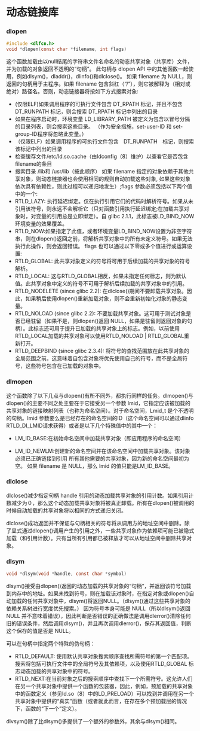 # 动态链接库

### dlopen

```c
#include <dlfcn.h>
void *dlopen(const char *filename, int flags)
```

这个函数加载由以null结尾的字符串文件名命名的动态共享对象（共享库）文件，并为加载的对象返回不透明的“句柄”。
此句柄与 dlopen API 中的其他函数一起使用，例如dlsym()，dladdr()，dlinfo()和dlclose()。
如果 filename 为 NULL，则返回的句柄用于主程序。如果 filename 包含斜杠（“/”），则它被解释为（相对或绝对）路径名。否则，动态链接器将按如下方式搜索对象:

  - (仅限ELF)如果调用程序的可执行文件包含 DT_RPATH 标记，并且不包含 DT_RUNPATH 标记，则会搜索 DT_RPATH 标记中列出的目录
  - 如果在程序启动时，环境变量 LD_LIBRARY_PATH 被定义为包含以冒号分隔的目录列表，则会搜索这些目录。 （作为安全措施，set-user-ID 和 set-group-ID程序将忽略此变量。）
  - （仅限ELF）如果调用程序的可执行文件包含　DT_RUNPATH　标记，则搜索该标记中列出的目录
  - 检查缓存文件/etc/ld.so.cache（由ldconfig（8）维护）以查看它是否包含filename的条目
  - 搜索目录 /lib和 /usr/lib（按此顺序）
    如果 filename 指定的对象依赖于其他共享对象，则动态链接器也会使用相同的规则自动加载这些对象,
    如果这些对象依次具有依赖性，则此过程可以递归地发生）;flags 参数必须包括以下两个值中的一个:
  - RTLD_LAZY: 执行延迟绑定。仅在执行引用它们的代码时解析符号。如果从未引用该符号，则永远不会解析它（只对函数引用执行延迟绑定;在加载共享对象时，对变量的引用总是立即绑定）。自 glibc 2.1.1，此标志被LD_BIND_NOW环境变量的效果覆盖。
  - RTLD_NOW:如果指定了此值，或者环境变量LD_BIND_NOW设置为非空字符串，则在dlopen()返回之前，将解析共享对象中的所有未定义符号。如果无法执行此操作，则会返回错误。
    flags 也可以通过以下零或多个值进行或运算设置:
  - RTLD_GLOBAL: 此共享对象定义的符号将可用于后续加载的共享对象的符号解析。
  - RTLD_LOCAL: 这与RTLD_GLOBAL相反，如果未指定任何标志，则为默认值。此共享对象中定义的符号不可用于解析后续加载的共享对象中的引用。
  - RTLD_NODELETE (since glibc 2.2): 在dlclose()期间不要卸载共享对象。因此，如果稍后使用dlopen()重新加载对象，则不会重新初始化对象的静态变量。
  - RTLD_NOLOAD (since glibc 2.2): 不要加载共享对象。这可用于测试对象是否已经驻留（如果不是，则dlopen()返回 NULL，如果是驻留则返回对象的句柄）。此标志还可用于提升已加载的共享对象上的标志。例如，以前使用RTLD_LOCAL加载的共享对象可以使用RTLD_NOLOAD | RTLD_GLOBAL重新打开。
  - RTLD_DEEPBIND (since glibc 2.3.4): 将符号的查找范围放在此共享对象的全局范围之前。这意味着自包含对象将优先使用自己的符号，而不是全局符号，这些符号包含在已加载的对象中。

### dlmopen

这个函数除了以下几点与dlopen()有所不同外，都执行同样的任务。dlmopen()与dlopen()的主要不同之处主要在于它接受另一个参数 lmid，它指定应该被加载的共享对象的链接映射列表（也称为命名空间）。对于命名空间，Lmid_t 是个不透明的句柄。lmid 参数要么是已经存在的命名空间的ID（这个命名空间可以通过dlinfo RTLD_DI_LMID请求获得）或者是以下几个特殊值中的其中一个：

  - LM_ID_BASE:在初始命名空间中加载共享对象（即应用程序的命名空间）

  - LM_ID_NEWLM:创建新的命名空间并在该命名空间中加载共享对象。该对象必须已正确链接到引用 所有其他需要的共享对象，因为新的命名空间最初为空。
    如果 filename 是 NULL，那么 lmid 的值只能是LM_ID_BASE。

### dlclose

dlclose()减少指定句柄 handle 引用的动态加载共享对象的引用计数。如果引用计数减少为０，那么这个动态加载共享对象将被真正卸载。所有在dlopen()被调用的时候自动加载的共享对象将以相同的方式递归关闭。

  dlclose()成功返回并不保证与句柄相关的符号将从调用方的地址空间中删除。除了显式通过dlopen()调用产生的引用之外，一些共享对象作为依赖项可能已被隐式加载（和引用计数）。只有当所有引用都已被释放才可以从地址空间中删除共享对象。

### dlsym

```c
void *dlsym(void *handle, const char *symbol)
```

dlsym()接受由dlopen()返回的动态加载的共享对象的“句柄”，并返回该符号加载到内存中的地址。如果未找到符号，则在加载该对象时，在指定对象或dlopen()自动加载的任何共享对象中，dlsym()将返回NULL。（dlsym()通过这些共享对象的依赖关系树进行宽度优先搜索。）
因为符号本身可能是 NULL（所以dlsym()返回 NULL 并不意味着错误），因此判断是否错误的正确做法是调用dlerror()清除任何旧的错误条件，然后调用dlsym()，并且再次调用dlerror()，保存其返回值，判断这个保存的值是否是 NULL。

  可以在句柄中指定两个特殊的伪句柄：

  - RTLD_DEFAULT: 使用默认共享对象搜索顺序查找所需符号的第一个匹配项。搜索将包括可执行文件中的全局符号及其依赖项，以及使用RTLD_GLOBAL 标志动态加载的共享对象中的符号。
  - RTLD_NEXT:在当前对象之后的搜索顺序中查找下一个所需符号。这允许人们在另一个共享对象中提供一个函数的包装器，因此，例如，预加载的共享对象中的函数定义（参见ld.so（8）中的LD_PRELOAD）可以找到并调用在另一个共享对象中提供的“真实”函数（或者就此而言，在存在多个预加载层的情况下，函数的“下一个”定义）。

  dlvsym()除了比dlsym()多提供了一个额外的参数外，其余与dlsym()相同。